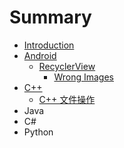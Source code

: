 # Summary

* [Introduction](README.md)
* [Android](android.md)
  * [RecyclerView](android/recyclerview.md)
    * [Wrong Images](android/recyclerview/wrong-images.md)
* [C++](chapter1.md)
  * [C++ 文件操作](chapter1/c++-wen-jian-cao-zuo.md)
* Java
* C\#
* Python

